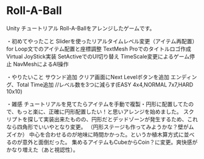 # Roll-A-Ball

Unity チュートリアル Roll-A-Ballをアレンジしたゲームです。

・初めてやったこと
  Sliderを使ったリアルタイムレベル変更（アイテム再配置）
  for Loop文でのアイテム配置と座標調整
  TextMesh Proでのタイトルロゴ作成
  Virtual JoyStick実装
  SetActiveでのUI切り替え
  TimeScale変更によるゲーム停止
  NavMeshによるAI操作
  
・やりたいこと
  サウンド追加
  クリア画面にNext Levelボタンを追加
  エンディング、Total Time追加
  //レベル数を3つに減らす(EASY 4x4,NORMAL 7x7,HARD 10x10)
  
・雑感
  チュートリアルを見てたらアイテムを手動で複製・円形に配置してたので、もっと楽に、正確に円形配置したい！と思いアレンジを始めました。
  スクリプトを探して実装出来たものの、円形だとデッドゾーンが発生するため、これなら四角形でいいやとなり変更。
  （円形ステージも作ってみようかな？壁がムズイか）
  中心を合わせるのが地味に時間かかった。というか植木算方式に並べるのが意外と面倒だった。
  集めるアイテムもCubeからCoin？に変更。爽快感がかなり増えた（あと視認性）。
